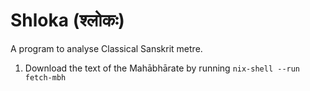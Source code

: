 # Shloka (श्लोकः)

A program to analyse Classical Sanskrit metre.

1. Download the text of the Mahābhārate by running `nix-shell --run fetch-mbh`
